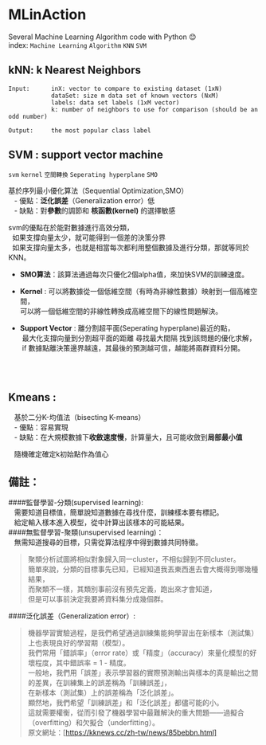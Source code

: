 # MLinAction
Several Machine Learning Algorithm code with Python :blush:  
index: `Machine Learning` `Algorithm` `KNN` `SVM` 

## kNN: k Nearest Neighbors
    Input:      inX: vector to compare to existing dataset (1xN)  
                dataSet: size m data set of known vectors (NxM)  
                labels: data set labels (1xM vector)  
                k: number of neighbors to use for comparison (should be an odd number)  
            
    Output:     the most popular class label  

## SVM : support vector machine
`svm` `kernel` `空間轉換` `Seperating hyperplane` `SMO` 

基於序列最小優化算法（Sequential Optimization,SMO）   
    - 優點：**泛化誤差**（Generalization error）低  
    - 缺點：對**參數**的調節和 **核函數(kernel)** 的選擇敏感
    
   svm的優點在於能對數據進行高效分類，  
   如果支撐向量太少，就可能得到一個差的決策分界  
   如果支撐向量太多，也就是相當每次都利用整個數據及進行分類，那就等同於KNN。  
>
   - **SMO算法**：該算法通過每次只優化2個alpha值，來加快SVM的訓練速度。  
>
   - **Kernel** : 可以將數據從一個低維空間（有時為非線性數據）映射到一個高維空間，  
  可以將一個低維空間的非線性轉換成高維空間下的線性問題解決。   
>   
   - **Support Vector** : 離分割超平面(Seperating hyperplane)最近的點，  
  最大化支撐向量到分割超平面的距離 尋找最大間隔 找到該問題的優化求解，  
  if 數據點離決策邊界越遠，其最後的預測越可信，越能將兩群資料分開。
             
    
            

## Kmeans : 
    基於二分K-均值法（bisecting K-means）   
    - 優點：容易實現  
    - 缺點：在大規模數據下**收斂速度慢**，計算量大，且可能收斂到**局部最小值**
    
    隨機確定確定k初始點作為值心





## 備註：
####監督學習-分類(supervised learning):  
    需要知道目標值，簡單說知道數據在尋找什麼，訓練樣本要有標記。  
    給定輸入樣本進入模型，從中計算出該樣本的可能結果。  
####無監督學習-聚類(unsupervised learning)：  
    無需知道搜尋的目標，只需從算法程序中得到數據共同特徵。  
		  
>聚類分析試圖將相似對象歸入同一cluster，不相似歸到不同cluster。  
  簡單來說，分類的目標事先已知，已經知道我丟東西進去會大概得到哪幾種結果，  
  而聚類不一樣，其類別事前沒有預先定義，跑出來才會知道，  
  但是可以事前決定我要將資料集分成幾個群。

    
####泛化誤差（Generalization error）:  
>機器學習實驗過程，是我們希望通過訓練集能夠學習出在新樣本（測試集）上也表現良好的學習期（模型）。  
    我們常用「錯誤率」（error rate）或「精度」（accuracy）來量化模型的好壞程度，其中錯誤率 = 1 - 精度。    
    一般地，我們用「誤差」表示學習器的實際預測輸出與樣本的真是輸出之間的差異，在訓練集上的誤差稱為「訓練誤差」，  
    在新樣本（測試集）上的誤差稱為「泛化誤差」。  
    顯然地，我們希望「訓練誤差」和「泛化誤差」都儘可能的小。  
    這就需要權衡，從而引發了機器學習中最難解決的重大問題——過擬合（overfitting）和欠擬合（underfitting）。  
    原文網址：[https://kknews.cc/zh-tw/news/85bebbn.html]
    
    
    
